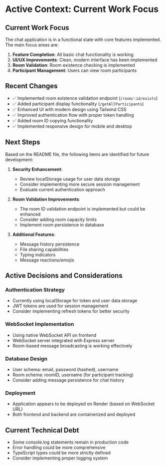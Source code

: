 # Active Context: Current Work Focus

## Current Work Focus
The chat application is in a functional state with core features implemented. The main focus areas are:

1. **Feature Completion**: All basic chat functionality is working
2. **UI/UX Improvements**: Clean, modern interface has been implemented
3. **Room Validation**: Room existence checking is implemented
4. **Participant Management**: Users can view room participants

## Recent Changes
- ✅ Implemented room existence validation endpoint (`/room/:id/exists`)
- ✅ Added participant display functionality (`/getAllParticipants`)
- ✅ Enhanced UI with modern design using Tailwind CSS
- ✅ Improved authentication flow with proper token handling
- ✅ Added room ID copying functionality
- ✅ Implemented responsive design for mobile and desktop

## Next Steps
Based on the README file, the following items are identified for future development:

1. **Security Enhancement**: 
   - Review localStorage usage for user data storage
   - Consider implementing more secure session management
   - Evaluate current authentication approach

2. **Room Validation Improvements**:
   - The room ID validation endpoint is implemented but could be enhanced
   - Consider adding room capacity limits
   - Implement room persistence in database

3. **Additional Features**:
   - Message history persistence
   - File sharing capabilities
   - Typing indicators
   - Message reactions/emojis

## Active Decisions and Considerations

### Authentication Strategy
- Currently using localStorage for token and user data storage
- JWT tokens are used for session management
- Consider implementing refresh tokens for better security

### WebSocket Implementation
- Using native WebSocket API on frontend
- WebSocket server integrated with Express server
- Room-based message broadcasting is working effectively

### Database Design
- User schema: email, password (hashed), username
- Room schema: roomID, username (for participant tracking)
- Consider adding message persistence for chat history

### Deployment
- Application appears to be deployed on Render (based on WebSocket URL)
- Both frontend and backend are containerized and deployed

## Current Technical Debt
- Some console.log statements remain in production code
- Error handling could be more comprehensive
- TypeScript types could be more strictly defined
- Consider implementing proper logging system
